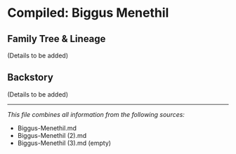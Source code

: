 # Compiled: Biggus Menethil

## Family Tree & Lineage

(Details to be added)

## Backstory

(Details to be added)

---

*This file combines all information from the following sources:*
- Biggus-Menethil.md
- Biggus-Menethil (2).md
- Biggus-Menethil (3).md (empty)
